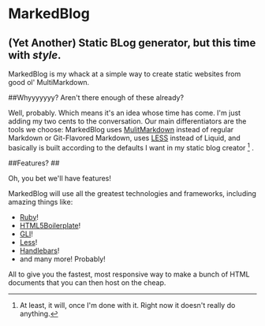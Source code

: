 MarkedBlog
==========

## (Yet Another) Static BLog generator, but this time with *style*.

MarkedBlog is my whack at a simple way to create static websites from good ol' MultiMarkdown.

##Whyyyyyyy? Aren't there enough of these already?

Well, probably. Which means it's an idea whose time has come. I'm just adding my two cents to the conversation. Our main differentiators are the tools we choose: MarkedBlog uses [MulitMarkdown][mmd] instead of regular Markdown or Git-Flavored Markdown, uses [LESS][less] instead of Liquid, and basically is built according to the defaults I want in my static blog creator [^future] .

##Features? ##

Oh, you bet we'll have features!

MarkedBlog will use all the greatest technologies and frameworks, including amazing things like:

* [Ruby](http://ruby-lang.org)!
* [HTML5Boilerplate](http://html5boilerplate.com/)!
* [GLI](http://davetron5000.github.com/gli/)!
* [Less][less]!
* [Handlebars](http://handlebarsjs.com/)!
* and many more! Probably!

All to give you the fastest, most responsive way to make a bunch of HTML documents that you can then host on the cheap.

[mmd]: http://fletcherpenney.net/multimarkdown/
[less]: http://lesscss.org

[^future]: At least, it will, once I'm done with it. Right now it doesn't really do anything.
